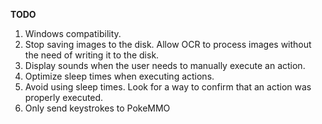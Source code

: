 **TODO**

 1. Windows compatibility.
 2. Stop saving images to the disk. Allow OCR to process images without the need of writing it to the disk.
 3. Display sounds when the user needs to manually execute an action.
 4. Optimize sleep times when executing actions.
 5. Avoid using sleep times. Look for a way to confirm that an action was properly executed.
 6. Only send keystrokes to PokeMMO
 

